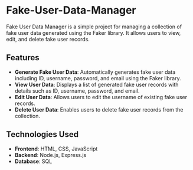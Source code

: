 # Fake-User-Data-Manager
Fake User Data Manager is a simple project for managing a collection of fake user data generated using the Faker library. It allows users to view, edit, and delete fake user records.

## Features

- **Generate Fake User Data**: Automatically generates fake user data including ID, username, password, and email using the Faker library.
- **View User Data**: Displays a list of generated fake user records with details such as ID, username, password, and email.
- **Edit User Data**: Allows users to edit the username of existing fake user records.
- **Delete User Data**: Enables users to delete fake user records from the collection.

## Technologies Used

- **Frontend**: HTML, CSS, JavaScript
- **Backend**: Node.js, Express.js
- **Database**: SQL
